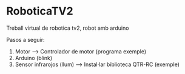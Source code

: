 # RoboticaTV2
Treball virtual de robotica tv2, robot amb arduino

Pasos a seguir:
1) Motor --> Controlador de motor (programa exemple)
2) Arduino (blink)
3) Sensor infrarojos (llum) --> Instal·lar biblioteca QTR-RC (exemple)
